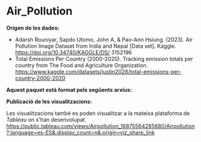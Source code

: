 # Air_Pollution

**Origen de les dades:**
- Adarsh Rouniyar, Sapdo Utomo, John A, & Pao-Ann Hsiung. (2023). Air Pollution Image Dataset from India and Nepal [Data set]. Kaggle. https://doi.org/10.34740/KAGGLE/DS/ 3152196
- Total Emissions Per Country (2000-2020). Tracking emission totals per country from The Food and Agriculture Organization. https://www.kaggle.com/datasets/justin2028/total-emissions-per-country-2000-2020

**Aquest paquet està format pels següents arxius:**

  


**Publicació de les visualitzacions:**

Les visualitzacions també es poden visualitzar a la mateixa plataforma de _Tableau_ on s'han desenvolupat.
https://public.tableau.com/views/Airpollution_16875564285680/Airpollution?:language=es-ES&:display_count=n&:origin=viz_share_link
